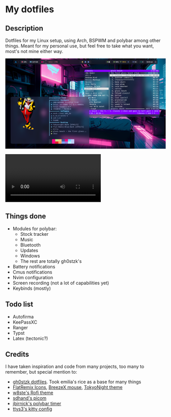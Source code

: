 # My dotfiles

## Description

Dotfiles for my Linux setup, using Arch, BSPWM and polybar among other things.
Meant for my personal use, but feel free to take what you want, most's not mine
either way.

![Desktop](./media/desktop_windows.png) 

![Small demo](./media/demo.mp4) 

## Things done

- Modules for polybar:
    - Stock tracker
    - Music
    - Bluetooth
    - Updates
    - Windows
    - The rest are totally gh0stzk's
- Battery notifications
- Cmus notifications
- Nvim configuration
- Screen recording (not a lot of capabilities yet)
- Keybinds (mostly)

## Todo list

- Autofirma
- KeePassXC
- Ranger
- Typst
- Latex (tectonic?)

## Credits

I have taken inspiration and code from many projects, too many to remember, but special mention to:
- [gh0stzk dotfiles](https://github.com/gh0stzk/dotfiles). Took emilia's rice as a base for many things
- [FlatRemix Icons](https://github.com/daniruiz/flat-remix), [BreezeX mouse](https://www.pling.com/p/1538515/), [TokyoNight theme](https://gist.github.com/CondensedMilk7/d1f10cd18e4583168c720d378b619d19)
- [w8ste's Rofi theme](https://github.com/w8ste/Tokyonight-rofi-theme)
- [sdhand's picom](https://github.com/sdhand/picom)
- [jbirnick's polybar timer](https://github.com/jbirnick/polybar-timer)
- [ttys3's kitty config](https://github.com/ttys3/my-kitty-config)
